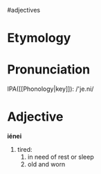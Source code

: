#adjectives 
# Etymology
# Pronunciation
IPA([[Phonology|key]]): /'je.ni/
# Adjective
**iénei**
1. tired:
	1. in need of rest or sleep
	2. old and worn